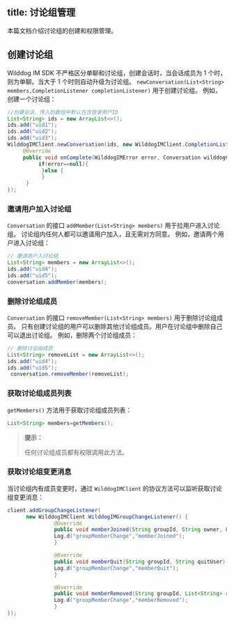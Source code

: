 title: 讨论组管理
---

本篇文档介绍讨论组的创建和权限管理。



## 创建讨论组
Wilddog IM SDK 不严格区分单聊和讨论组，创建会话时，当会话成员为 1 个时，则为单聊。当大于 1 个时则自动升级为讨论组。
`newConversation(List<String> members,CompletionListener completionListener)` 用于创建讨论组。
例如，创建一个讨论组：

```java
//创建会话，传入的数组中默认包含登录用户ID
List<String> ids = new ArrayList<>();
ids.add("uid1");
ids.add("uid2");
ids.add("uid3");
WilddogIMClient.newConversation(ids, new WilddogIMClient.CompletionListener() {
     @Override
     public void onComplete(WilddogIMError error, Conversation wilddogConversation) {
          if(error==null){
           }else {
           }
      }
});

```

### 邀请用户加入讨论组

`Conversation` 的接口 `addMember(List<String> members)` 用于拉用户进入讨论组。
讨论组内任何人都可以邀请用户加入，且无需对方同意。
例如，邀请两个用户进入讨论组：

```java
// 邀请用户入讨论组
List<String> members = new ArrayList<>();
ids.add("uid4");
ids.add("uid5");
conversation.addMember(members);
```
 
### 删除讨论组成员

`Conversation` 的接口 `removeMember(List<String> members)` 用于删除讨论组成员。
只有创建讨论组的用户可以删除其他讨论组成员。用户在讨论组中删除自己可以退出讨论组。
例如，删除两个讨论组成员：
```java
// 删除讨论组成员
List<String> removeList = new ArrayList<>();
ids.add("uid4");
ids.add("uid5");
 conversation.removeMember(removeList);
```

### 获取讨论组成员列表

`getMembers()` 方法用于获取讨论组成员列表：
```java
List<String> members=getMembers();
```
<blockquote class="notice">
  <p><strong>提示：</strong></p>
  任何讨论组成员都有权限调用此方法。
</blockquote>


### 获取讨论组变更消息

当讨论组内有成员变更时，通过 `WilddogIMClient` 的协议方法可以监听获取讨论组变更消息：

```java
client.addGroupChangeListener(
      new WilddogIMClient.WilddogIMGroupChangeListener() {
               @Override
               public void memberJoined(String groupId, String owner, List<String> joinedUsers) {
               Log.d("groupMemberChange","memberJoined");
               }

               @Override
               public void memberQuit(String groupId, String quitUser) {
               Log.d("groupMemberChange","memberQuit");
               }

               @Override
               public void memberRemoved(String groupId, List<String> removeUsers) {
               Log.d("groupMemberChange","memberRemoved");
               }
});
```

 
 